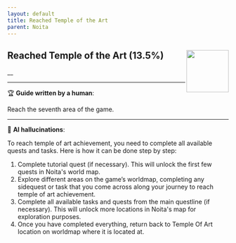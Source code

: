 ```yaml
---
layout: default
title: Reached Temple of the Art
parent: Noita
---
```


## Reached Temple of the Art (13.5%) <img align="right" src="https://cdn.cloudflare.steamstatic.com/steamcommunity/public/images/apps/881100/326dc54c8eb0c61eb48d48bda09bd3fe5c7f3521.jpg" width="96" height="96">

__

---

:trophy: **Guide written by a human**:

Reach the seventh area of the game.

---

:robot: **AI hallucinations**:

To reach temple of art achievement, you need to complete all available quests and tasks. Here is how it can be done step by step: 
1) Complete tutorial quest (if necessary). This will unlock the first few quests in Noita's world map.  
2) Explore different areas on the game’s worldmap, completing any sidequest or task that you come across along your journey to reach temple of art achievement. 
3) Complete all available tasks and quests from the main questline (if necessary). This will unlock more locations in Noita's map for exploration purposes.  
4) Once you have completed everything, return back to Temple Of Art location on worldmap where it is located at.
